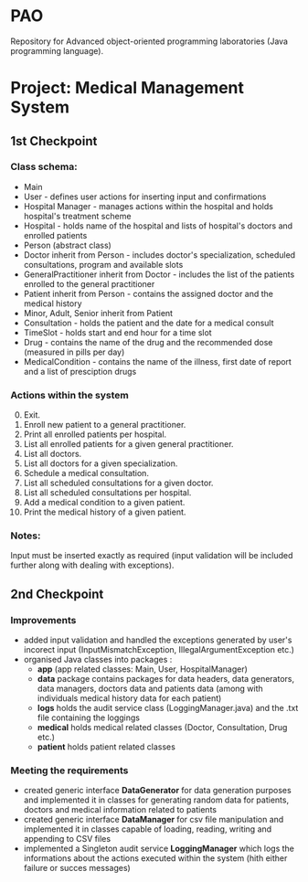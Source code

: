 # PAO

Repository for Advanced object-oriented programming laboratories (Java programming language).

# Project: Medical Management System

## 1st Checkpoint

### Class schema:

- Main
- User - defines user actions for inserting input and confirmations
- Hospital Manager - manages actions within the hospital and holds hospital's treatment scheme
- Hospital - holds name of the hospital and lists of hospital's doctors and enrolled patients
- Person (abstract class)
- Doctor inherit from Person - includes doctor's specialization, scheduled consultations, program and available slots
- GeneralPractitioner inherit from Doctor - includes the list of the patients enrolled to the general practitioner
- Patient inherit from Person - contains the assigned doctor and the medical history
- Minor, Adult, Senior inherit from Patient
- Consultation - holds the patient and the date for a medical consult
- TimeSlot - holds start and end hour for a time slot
- Drug - contains the name of the drug and the recommended dose (measured in pills per day)
- MedicalCondition - contains the name of the illness, first date of report and a list of presciption drugs

### Actions within the system

0. Exit.
1. Enroll new patient to a general practitioner.
2. Print all enrolled patients per hospital.
3. List all enrolled patients for a given general practitioner.
4. List all doctors.
5. List all doctors for a given specialization.
6. Schedule a medical consultation.
7. List all scheduled consultations for a given doctor.
8. List all scheduled consultations per hospital.
9. Add a medical condition to a given patient.
10. Print the medical history of a given patient.

### Notes:

Input must be inserted exactly as required (input validation will be included further along with dealing with exceptions).

## 2nd Checkpoint

### Improvements

- added input validation and handled the exceptions generated by user's incorect input (InputMismatchException, IllegalArgumentException etc.)
- organised Java classes into packages :
  - **app** (app related classes: Main, User, HospitalManager)
  - **data** package contains packages for data headers, data generators, data managers, doctors data and patients data (among with individuals medical history data for each patient)
  - **logs** holds the audit service class (LoggingManager.java) and the .txt file containing the loggings
  - **medical** holds medical related classes (Doctor, Consultation, Drug etc.)
  - **patient** holds patient related classes

### Meeting the requirements

- created generic interface **DataGenerator** for data generation purposes and implemented it in classes for generating random data for patients, doctors and medical information related to patients
- created generic interface **DataManager** for csv file manipulation and implemented it in classes capable of loading, reading, writing and appending to CSV files
- implemented a Singleton audit service **LoggingManager** which logs the informations about the actions executed within the system (hith either failure or succes messages)
